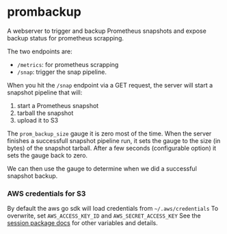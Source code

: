 # prombackup

A webserver to trigger and backup Prometheus snapshots and expose backup status for prometheus
scrapping.

The two endpoints are:

- `/metrics`: for prometheus scrapping
- `/snap`: trigger the snap pipeline.

When you hit the `/snap` endpoint via a GET request, the server will start a snapshot pipeline that
will:

  1. start a Prometheus snapshot
  2. tarball the snapshot
  3. upload it to S3

The `prom_backup_size` gauge it is zero most of the time. When the server finishes a successfull
snapshot pipeline run, it sets the gauge to the size (in bytes) of the snapshot tarball. After a
few seconds (configurable option) it sets the gauge back to zero.

We can then use the gauge to determine when we did a successful snapshot backup.


### AWS credentials for S3

By default the aws go sdk will load credentials from `~/.aws/credentials`
To overwrite, set `AWS_ACCESS_KEY_ID` and `AWS_SECRET_ACCESS_KEY`
See the [session package docs](https://docs.aws.amazon.com/sdk-for-go/api/aws/session/)
for other variables and details.
